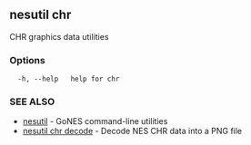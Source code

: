 ## nesutil chr

CHR graphics data utilities

### Options

```
  -h, --help   help for chr
```

### SEE ALSO

* [nesutil](nesutil.md)	 - GoNES command-line utilities
* [nesutil chr decode](nesutil_chr_decode.md)	 - Decode NES CHR data into a PNG file

